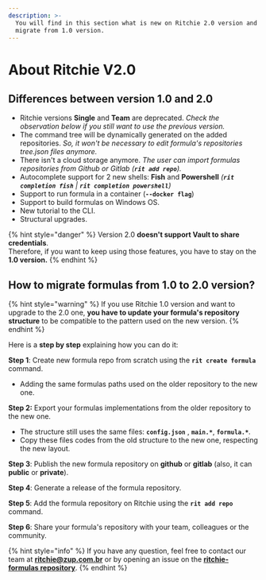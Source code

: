 ```yaml
---
description: >-
  You will find in this section what is new on Ritchie 2.0 version and how to
  migrate from 1.0 version.
---
```


# About Ritchie V2.0

## **Differences between version 1.0 and 2.0**

* Ritchie versions **Single** and **Team** are deprecated.  _Check the observation below if you still want to use the previous version._ 
* The command tree will be dynamically generated on the added repositories.  _So, it won't be necessary to edit formula's repositories tree.json files anymore._ 
* There isn't a cloud storage anymore.  _The user can import formulas repositories from Github or Gitlab \(**`rit add repo`**\)._ 
* Autocomplete support for 2 new shells: **Fish** and **Powershell**  _\(**`rit completion fish`** \| **`rit completion powershell`**\)_ 
* Support to run formula in a container \(**`--docker flag`**\) 
* Support to build formulas on Windows OS. 
* New tutorial to the CLI. 
* Structural upgrades.

{% hint style="danger" %}
Version 2.0 **doesn't support Vault to share credentials**.  
Therefore, if you want to keep using those features, you have to stay on the **1.0 version.**
{% endhint %}

## How to migrate formulas from 1.0 to 2.0 version?

{% hint style="warning" %}
If you use Ritchie 1.0 version and want to upgrade to the 2.0 one, **you have to update your formula's repository structure** to be compatible to the pattern used on the new version.
{% endhint %}

Here is a **step by step** explaining how you can do it:

**Step 1**: Create  new formula repo from scratch using the **`rit create formula`** command.

* Adding the same formulas paths used on the older repository to the new one.

**Step 2:** Export your formulas implementations from the older repository to the new one.

* The structure still uses the same files: **`config.json`** , **`main.*`**, **`formula.*`**.
* Copy these files codes from the old structure to the new one, respecting the new layout.

**Step 3**: Publish the new formula repository on **github** or **gitlab** \(also, it can **public** or **private**\).

**Step 4**: Generate a release of the formula repository.

**Step 5**: Add the formula repository on Ritchie using the **`rit add repo`** command.

**Step 6**: Share your formula's repository with your team, colleagues or the community.

{% hint style="info" %}
If you have any question, feel free to contact our team at **ritchie@zup.com.br** or by opening an issue on the [**ritchie-formulas repository**](https://github.com/ZupIT/ritchie-formulas).
{% endhint %}

